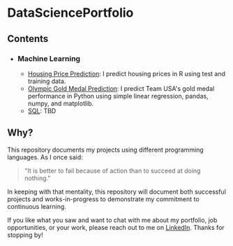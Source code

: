 # DataSciencePortfolio
## Contents
* ### Machine Learning
  * [Housing Price Prediction](R/HousingPrices): I predict housing prices in R using test and training data.
  * [Olympic Gold Medal Prediction](Python/OlympicGoldMedals): I predict Team USA's gold medal performance in Python using simple linear regression, pandas, numpy, and matplotlib.
  * [SQL](SQL): TBD
## Why?
This repository documents my projects using different programming languages. As I once said:
> "It is better to fail because of action than to succeed at doing nothing."

In keeping with that mentality, this repository will document both successful projects and works-in-progress to demonstrate my commitment to continuous learning.

If you like what you saw and want to chat with me about my portfolio, job opportunities, or your work, please reach out to me on [LinkedIn](https://www.linkedin.com/in/robertejeffries/). Thanks for stopping by!
